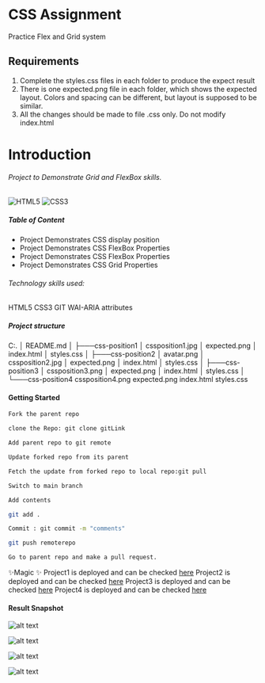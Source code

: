 # CSS Assignment

Practice Flex and Grid system

## Requirements

1. Complete the styles.css files in each folder to produce the expect result
2. There is one expected.png file in each folder, which shows the expected layout. Colors and spacing can be different, but layout is supposed to be similar.
3. All the changes should be made to file .css only. Do not modify index.html



# Introduction
###### Project to Demonstrate Grid and FlexBox skills.

![HTML5](https://img.shields.io/badge/html5-%23E34F26.svg?style=for-the-badge&logo=html5&logoColor=white)
![CSS3](https://img.shields.io/badge/css3-%231572B6.svg?style=for-the-badge&logo=css3&logoColor=white)
##### Table of Content

- Project Demonstrates CSS display position
- Project Demonstrates CSS FlexBox Properties
- Project Demonstrates CSS FlexBox Properties
- Project Demonstrates CSS Grid Properties

###### Technology skills used:
HTML5
CSS3
GIT
WAI-ARIA attributes

##### Project structure
C:.
│   README.md
│
├───css-position1
│       cssposition1.jpg
│       expected.png
│       index.html
│       styles.css
│
├───css-position2
│       avatar.png
│       cssposition2.jpg
│       expected.png
│       index.html
│       styles.css
│
├───css-position3
│       cssposition3.png
│       expected.png
│       index.html
│       styles.css
│
└───css-position4
        cssposition4.png
        expected.png
        index.html
        styles.css

#### Getting Started

```sh
Fork the parent repo
```
```sh
clone the Repo: git clone gitLink
```
```sh
Add parent repo to git remote
```
```sh
Update forked repo from its parent
```
```sh
Fetch the update from forked repo to local repo:git pull
```
```sh
Switch to main branch
```
```sh
Add contents
```
```sh
git add .
```
```sh
Commit : git commit -m "comments"
```
```sh
git push remoterepo
```
```sh
Go to parent repo and make a pull request.
```

 ✨Magic ✨
Project1 is deployed and can be checked [here](https://melodious-tanuki-0de6cd.netlify.app/) 
Project2 is deployed and can be checked [here](https://gleeful-pithivier-39ccb4.netlify.app/) 
Project3 is deployed and can be checked [here](https://extraordinary-maamoul-67f871.netlify.app) 
Project4 is deployed and can be checked [here](https://sensational-bombolone-1be66f.netlify.app/) 

#### Result Snapshot

![alt text](https://github.com/smitha-2020/fs13-css-position/blob/main/css-position1/cssposition1.jpg)

![alt text](https://github.com/smitha-2020/fs13-css-position/blob/main/css-position2/cssposition2.jpg)

![alt text](https://github.com/smitha-2020/fs13-css-position/blob/main/css-position3/cssposition3.png)

![alt text](https://github.com/smitha-2020/fs13-css-position/blob/main/css-position4/cssposition4.png)
